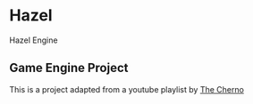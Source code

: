 # Hazel
Hazel Engine


## Game Engine Project

  This is a project adapted from a youtube playlist by [The Cherno](https://www.youtube.com/playlist?list=PLlrATfBNZ98dC-V-N3m0Go4deliWHPFwT)
